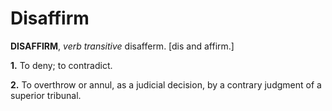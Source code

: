 # Disaffirm

**DISAFFIRM**, _verb transitive_ disafferm. \[dis and affirm.\]

**1.** To deny; to contradict.

**2.** To overthrow or annul, as a judicial decision, by a contrary judgment of a superior tribunal.